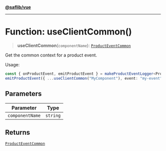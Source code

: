 [**@saflib/vue**](../../../index.md)

***

# Function: useClientCommon()

> **useClientCommon**(`componentName`): [`ProductEventCommon`](../type-aliases/ProductEventCommon.md)

Get the common context for a product event.

Usage:
```ts
const { onProductEvent, emitProductEvent } = makeProductEventLogger<ProductEvent>();
emitProductEvent({ ...useClientCommon("MyComponent"), event: "my-event" });
```

## Parameters

| Parameter | Type |
| ------ | ------ |
| `componentName` | `string` |

## Returns

[`ProductEventCommon`](../type-aliases/ProductEventCommon.md)
